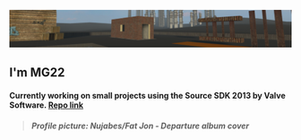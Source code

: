 <!--
# Hi there 👋
-->

![Banner](bannergithub.PNG)
## I'm **MG22**
#### Currently working on small projects using the Source SDK 2013 by Valve Software. [Repo link](https://github.com/ValveSoftware/source-sdk-2013)

> ##### Profile picture: Nujabes/Fat Jon - Departure album cover

<!--
**MGtwotwo/MGtwotwo** is a ✨ _special_ ✨ repository because its `README.md` (this file) appears on your GitHub profile.

Here are some ideas to get you started:

- 🔭 I’m currently working on ...
- 🌱 I’m currently learning ...
- 👯 I’m looking to collaborate on ...
- 🤔 I’m looking for help with ...
- 💬 Ask me about ...
- 📫 How to reach me: ...
- 😄 Pronouns: ...
- ⚡ Fun fact: ...
-->
